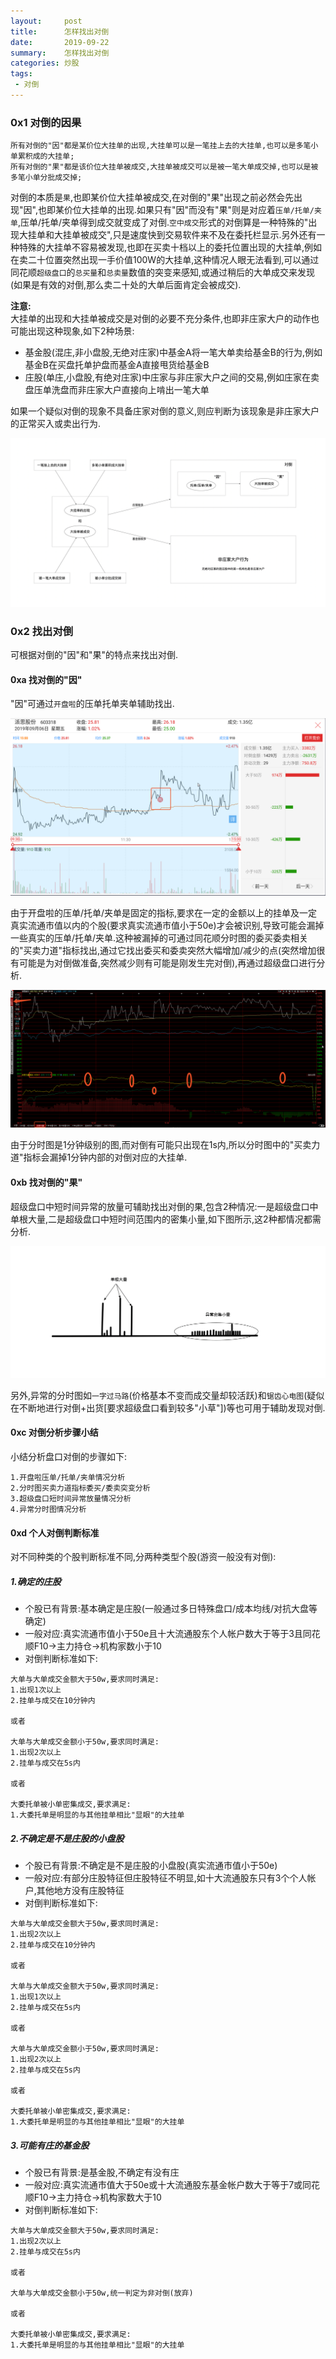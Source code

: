 ```yaml
---
layout:     post
title:      怎样找出对倒
date:       2019-09-22
summary:    怎样找出对倒
categories: 炒股
tags:
 - 对倒
---
```


### 0x1 对倒的因果

```
所有对倒的"因"都是某价位大挂单的出现,大挂单可以是一笔挂上去的大挂单,也可以是多笔小单累积成的大挂单;
所有对倒的"果"都是该价位大挂单被成交,大挂单被成交可以是被一笔大单成交掉,也可以是被多笔小单分批成交掉;
```

对倒的本质是`果`,也即某价位大挂单被成交,在对倒的"果"出现之前必然会先出现"因",也即某价位大挂单的出现.如果只有"因"而没有"果"则是对应着`压单/托单/夹单`,压单/托单/夹单得到成交就变成了对倒.`空中成交`形式的对倒算是一种特殊的"出现大挂单和大挂单被成交",只是速度快到交易软件来不及在委托栏显示.另外还有一种特殊的大挂单不容易被发现,也即在买卖十档以上的委托位置出现的大挂单,例如在卖二十位置突然出现一手价值100W的大挂单,这种情况人眼无法看到,可以通过同花顺`超级盘口`的`总买量`和`总卖量`数值的突变来感知,或通过稍后的大单成交来发现(如果是有效的对倒,那么卖二十处的大单后面肯定会被成交).

**注意:**  
大挂单的出现和大挂单被成交是对倒的必要不充分条件,也即非庄家大户的动作也可能出现这种现象,如下2种场景:
+ 基金股(混庄,非小盘股,无绝对庄家)中基金A将一笔大单卖给基金B的行为,例如基金B在买盘托单护盘而基金A直接甩货给基金B
+ 庄股(单庄,小盘股,有绝对庄家)中庄家与非庄家大户之间的交易,例如庄家在卖盘压单洗盘而非庄家大户直接向上啃出一笔大单

如果一个疑似对倒的现象不具备庄家对倒的意义,则应判断为该现象是非庄家大户的正常买入或卖出行为.

<img src="https://raw.githubusercontent.com/3xp10it/pic/master/2e9Fo0.png" data-action="zoom">

### 0x2 找出对倒

可根据对倒的"因"和"果"的特点来找出对倒.

#### 0xa 找对倒的"因"

"因"可通过`开盘啦`的压单托单夹单辅助找出.

<img src="https://raw.githubusercontent.com/3xp10it/pic/master/kpltyjd.png" data-action="zoom">

由于开盘啦的压单/托单/夹单是固定的指标,要求在一定的金额以上的挂单及一定真实流通市值以内的个股(要求真实流通市值小于50e)才会被识别,导致可能会漏掉一些真实的压单/托单/夹单.这种被漏掉的可通过同花顺分时图的委买委卖相关的"买卖力道"指标找出,通过它找出委买和委卖突然大幅增加/减少的点(突然增加很有可能是为对倒做准备,突然减少则有可能是刚发生完对倒),再通过超级盘口进行分析.

<img src="https://raw.githubusercontent.com/3xp10it/pic/master/mmld.png" data-action="zoom">

由于分时图是1分钟级别的图,而对倒有可能只出现在1s内,所以分时图中的"买卖力道"指标会漏掉1分钟内部的对倒对应的大挂单.

#### 0xb 找对倒的"果"

超级盘口中短时间异常的放量可辅助找出对倒的果,包含2种情况:一是超级盘口中单根大量,二是超级盘口中短时间范围内的密集小量,如下图所示,这2种都情况都需分析.

<img src="https://raw.githubusercontent.com/3xp10it/pic/master/yccjl.png" data-action="zoom">

另外,异常的分时图如`一字过马路`(价格基本不变而成交量却较活跃)和`锯齿心电图`(疑似在不断地进行对倒+出货[要求超级盘口看到较多"小草"])等也可用于辅助发现对倒.

#### 0xc 对倒分析步骤小结

小结分析盘口对倒的步骤如下:

```
1.开盘啦压单/托单/夹单情况分析
2.分时图买卖力道指标委买/委卖突变分析
3.超级盘口短时间异常放量情况分析
4.异常分时图情况分析
```

#### 0xd 个人对倒判断标准

对不同种类的个股判断标准不同,分两种类型个股(游资一般没有对倒):

##### 1.确定的庄股

+ 个股已有背景:基本确定是庄股(一般通过多日特殊盘口/成本均线/对抗大盘等确定)
+ 一般对应:真实流通市值小于50e且十大流通股东个人帐户数大于等于3且同花顺F10->主力持仓->机构家数小于10
+ 对倒判断标准如下:

```
大单与大单成交金额大于50w,要求同时满足:
1.出现1次以上
2.挂单与成交在10分钟内

或者

大单与大单成交金额小于50w,要求同时满足:
1.出现2次以上
2.挂单与成交在5s内

或者

大委托单被小单密集成交,要求满足:
1.大委托单是明显的与其他挂单相比"显眼"的大挂单
```

##### 2.不确定是不是庄股的小盘股

+ 个股已有背景:不确定是不是庄股的小盘股(真实流通市值小于50e)
+ 一般对应:有部分庄股特征但庄股特征不明显,如十大流通股东只有3个个人帐户,其他地方没有庄股特征
+ 对倒判断标准如下:

```
大单与大单成交金额大于50w,要求同时满足:
1.出现2次以上
2.挂单与成交在10分钟内

或者

大单与大单成交金额大于50w,要求同时满足:
1.出现1次以上
2.挂单与成交在5s内

或者

大单与大单成交金额小于50w,要求同时满足:
1.出现2次以上
2.挂单与成交在5s内

或者

大委托单被小单密集成交,要求满足:
1.大委托单是明显的与其他挂单相比"显眼"的大挂单
```

##### 3.可能有庄的基金股

+ 个股已有背景:是基金股,不确定有没有庄
+ 一般对应:真实流通市值大于50e或十大流通股东基金帐户数大于等于7或同花顺F10->主力持仓->机构家数大于10
+ 对倒判断标准如下:

```
大单与大单成交金额大于50w,要求同时满足:
1.出现2次以上
2.挂单与成交在5s内

或者

大单与大单成交金额小于50w,统一判定为非对倒(放弃)

或者

大委托单被小单密集成交,要求满足:
1.大委托单是明显的与其他挂单相比"显眼"的大挂单
```
